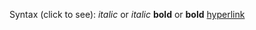 Syntax (click to see):
	*italic* or _italic_
	**bold** or __bold__
	[hyperlink](website-that-text-links)
	